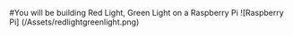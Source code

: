#You will be building Red Light, Green Light on a Raspberry Pi
![Raspberry Pi] (/Assets/redlightgreenlight.png)
